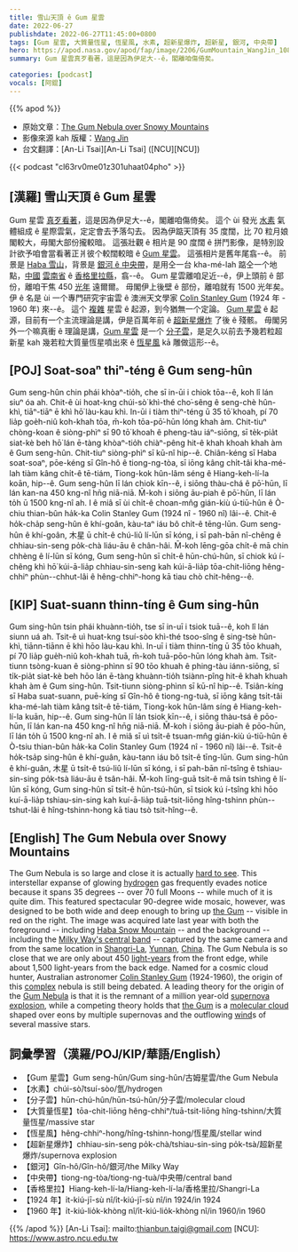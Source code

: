 ```yaml
---
title: 雪山天頂 ê Gum 星雲
date: 2022-06-27
publishdate: 2022-06-27T11:45:00+0800
tags: [Gum 星雲, 大質量恆星, 恆星風, 水素, 超新星爆炸, 超新星, 銀河, 中央帶]
hero: https://apod.nasa.gov/apod/fap/image/2206/GumMountain_WangJin_1080.jpg
summary: Gum 星雲真歹看著，這是因為伊足大--ê，閣離咱傷倚矣。

categories: [podcast]
vocals: [阿錕]
---
```


{{% apod %}}

- 原始文章：[The Gum Nebula over Snowy Mountains](https://apod.nasa.gov/apod/ap220627.html)
- 影像來源 kah 版權：[Wang Jin](mailto:royalk86@gmail.com)
- 台文翻譯：[An-Li Tsai][An-Li Tsai] ([NCU][NCU])

{{< podcast "cl63rv0me01z301uhaat04pho" >}}

## [漢羅] 雪山天頂 ê Gum 星雲
Gum 星雲 [真歹看著][hard to see]，這是因為伊足大--ê，閣離咱傷倚矣。
這个 ùi 發光 [水素][hydrogen] 氣體組成 ê 星際雲氣，定定會去予落勾去。
因為伊踮天頂有 35 度闊，比 70 粒月娘閣較大，毋閣大部份攏較暗。
這張壯觀 ê 相片是 90 度闊 ê 拼鬥影像，是特別設計欲予咱會當看著正爿彼个較闊較暗 ê [Gum 星雲][the Gum 1]。
這張相片是舊年尾翕--ê。
前景是 [Haba 雪山][Haba Snow Mountain]，背景是 [銀河 ê 中央帶][Milky Way's central band]，是用仝一台 kha-mé-lah 踮仝一个地點，[中國][China] [雲南省][Yunnan] ê [香格里拉縣][Shangri-La]，翕--ê。
Gum 星雲離咱足近--ê，伊上頭前 ê 部份，離咱干焦 450 [光年][light-years] 遠爾爾。
毋閣伊上後壁 ê 部份，離咱就有 1500 光年矣。
伊 ê 名是 ùi 一个專門研究宇宙雲 ê 澳洲天文學家 [Colin Stanley Gum][Colin Stanley Gum] (1924 年 - 1960 年) 來--ê。
這个 [複雜][complex] 星雲 ê 起源，到今猶無一个定論。
[Gum 星雲][Gum Nebula] ê 起源，目前有一个主流理論是講，伊是百萬年前 ê [超新星爆炸][supernova explosion] 了後 ê 殘骸。
毋閣另外一个嘛真衝 ê 理論是講，[Gum 星雲][the Gum 2] 是一个 [分子雲][molecular cloud]，是足久以前去予幾若粒超新星 kah 幾若粒大質量恆星噴出來 ê [恆星風][wind] kā 雕做這形--ê。


## [POJ] Soat-soaⁿ thiⁿ-téng ê Gum seng-hûn
Gum seng-hûn chin phái khòaⁿ-tio̍h, che sī in-ūi i chiok tōa--ê, koh lî lán siuⁿ óa ah.
Chit-ê ùi hoat-kng chúi-sò͘ khì-thé cho͘-sêng ê seng-chè hûn-khì, tiāⁿ-tiāⁿ ē khì hō͘ làu-kau khì.
In-ūi i tiàm thiⁿ-téng ū 35 tō͘ khoah, pí 70 lia̍p goe̍h-niû koh-khah tōa, m̄-koh tōa-pō͘-hūn lóng khah àm.
Chit-tiuⁿ chòng-koan ê siòng-phìⁿ sī 90 tō͘ khoah ê pheng-tàu iáⁿ-siōng, sī te̍k-pia̍t siat-kè beh hō͘ lán ē-tàng khòaⁿ-tio̍h chiàⁿ-pêng hit-ê khah khoah khah àm ê Gum seng-hûn.
Chit-tiuⁿ siòng-phìⁿ sī kū-nî hip--ê.
Chiân-kéng sī Haba soat-soaⁿ, pōe-kéng sī Gîn-hô ê tiong-ng-tòa, sī iōng kâng chi̍t-tâi kha-mé-lah tiàm kâng chi̍t-ê tē-tiám, Tiong-kok hûn-lâm séng ê Hiang-keh-lí-la koān, hip--ê.
Gum seng-hûn lī lán chiok kīn--ê, i siōng thàu-chá ê pō͘-hūn, lī lán kan-na 450 kng-nî hn̄g niā-niā.
M̄-koh i siōng āu-piah ê pō͘-hūn, lī lán to̍h ū 1500 kng-nî ah.
I ê miâ sī ùi chi̍t-ê choan-mn̂g gián-kiù ú-tiū-hûn ê Ò-chiu thian-bûn ha̍k-ka Colin Stanley Gum (1924 nî - 1960 nî) lâi--ê.
Chit-ê ho̍k-cha̍p seng-hûn ê khí-goân, kàu-taⁿ iáu bô chi̍t-ê tēng-lūn.
Gum seng-hûn ê khí-goân, 木星 ū chi̍t-ê chú-liû lí-lūn sī kóng, i sī pah-bān nî-chêng ê chhiau-sin-seng po̍k-chà liáu-āu ê chân-hâi.
M̄-koh lēng-gōa chi̍t-ê mā chin chhèng ê lí-lūn sī kóng, Gum seng-hûn sī chi̍t-ê hūn-chú-hûn, sī chiok kú í-chêng khì hō͘ kúi-ā-lia̍p chhiau-sin-seng kah kúi-ā-lia̍p tōa-chit-liōng hêng-chhiⁿ phùn--chhut-lâi ê hêng-chhiⁿ-hong kā tiau chò chit-hêng--ê.


## [KIP] Suat-suann thinn-tíng ê Gum sing-hûn
Gum sing-hûn tsin phái khuànn-tio̍h, tse sī in-uī i tsiok tuā--ê, koh lî lán siunn uá ah.
Tsit-ê uì huat-kng tsuí-sòo khì-thé tsoo-sîng ê sing-tsè hûn-khì, tiānn-tiānn ē khì hōo làu-kau khì.
In-uī i tiàm thinn-tíng ū 35 tōo khuah, pí 70 lia̍p gue̍h-niû koh-khah tuā, m̄-koh tuā-pōo-hūn lóng khah àm.
Tsit-tiunn tsòng-kuan ê siòng-phìnn sī 90 tōo khuah ê phing-tàu iánn-siōng, sī ti̍k-pia̍t siat-kè beh hōo lán ē-tàng khuànn-tio̍h tsiànn-pîng hit-ê khah khuah khah àm ê Gum sing-hûn.
Tsit-tiunn siòng-phìnn sī kū-nî hip--ê.
Tsiân-kíng sī Haba suat-suann, puē-kíng sī Gîn-hô ê tiong-ng-tuà, sī iōng kâng tsi̍t-tâi kha-mé-lah tiàm kâng tsi̍t-ê tē-tiám, Tiong-kok hûn-lâm síng ê Hiang-keh-lí-la kuān, hip--ê.
Gum sing-hûn lī lán tsiok kīn--ê, i siōng thàu-tsá ê pōo-hūn, lī lán kan-na 450 kng-nî hn̄g niā-niā.
M̄-koh i siōng āu-piah ê pōo-hūn, lī lán to̍h ū 1500 kng-nî ah.
I ê miâ sī uì tsi̍t-ê tsuan-mn̂g gián-kiù ú-tiū-hûn ê Ò-tsiu thian-bûn ha̍k-ka Colin Stanley Gum (1924 nî - 1960 nî) lâi--ê.
Tsit-ê ho̍k-tsa̍p sing-hûn ê khí-guân, kàu-tann iáu bô tsi̍t-ê tīng-lūn.
Gum sing-hûn ê khí-guân, 木星 ū tsi̍t-ê tsú-liû lí-lūn sī kóng, i sī pah-bān nî-tsîng ê tshiau-sin-sing po̍k-tsà liáu-āu ê tsân-hâi.
M̄-koh līng-guā tsi̍t-ê mā tsin tshìng ê lí-lūn sī kóng, Gum sing-hûn sī tsi̍t-ê hūn-tsú-hûn, sī tsiok kú í-tsîng khì hōo kuí-ā-lia̍p tshiau-sin-sing kah kuí-ā-lia̍p tuā-tsit-liōng hîng-tshinn phùn--tshut-lâi ê hîng-tshinn-hong kā tiau tsò tsit-hîng--ê.

## [English] The Gum Nebula over Snowy Mountains

The Gum Nebula is so large and close it is actually [hard to see][hard to see].
This interstellar expanse of glowing [hydrogen][hydrogen] gas frequently evades notice because it spans 35 degrees -- over 70 full Moons -- while much of it is quite dim.
This featured spectacular 90-degree wide mosaic, however, was designed to be both wide and deep enough to bring up [the Gum][the Gum 1] -- visible in red on the right.
The image was acquired late last year with both the foreground -- including [Haba Snow Mountain][Haba Snow Mountain] -- and the background -- including the [Milky Way's central band][Milky Way's central band] -- captured by the same camera and from the same location in [Shangri-La][Shangri-La], [Yunnan][Yunnan], [China][China].
The Gum Nebula is so close that we are only about 450 [light-years][light-years] from the front edge, while about 1,500 light-years from the back edge.
Named for a cosmic cloud hunter, Australian astronomer [Colin Stanley Gum][Colin Stanley Gum] (1924-1960), the origin of this [complex][complex] nebula is still being debated.
A leading theory for the origin of the [Gum Nebula][Gum Nebula] is that it is the remnant of a million year-old [supernova explosion][supernova explosion], while a competing theory holds that [the Gum][the Gum 2] is a [molecular cloud][molecular cloud] shaped over eons by multiple supernovas and the outflowing [wind][wind]s of several massive stars.

## 詞彙學習（漢羅/POJ/KIP/華語/English）
- 【Gum 星雲】Gum seng-hûn/Gum sing-hûn/古姆星雲/the Gum Nebula
- 【水素】chúi-sò͘/tsuí-sòo/氫/hydrogen
- 【分子雲】hūn-chú-hûn/hūn-tsú-hûn/分子雲/molecular cloud
- 【大質量恆星】tōa-chit-liōng hêng-chhiⁿ/tuā-tsit-liōng hîng-tshinn/大質量恆星/massive star
- 【恆星風】hêng-chhiⁿ-hong/hîng-tshinn-hong/恆星風/stellar wind
- 【超新星爆炸】chhiau-sin-seng po̍k-chà/tshiau-sin-sing po̍k-tsà/超新星爆炸/supernova explosion
- 【銀河】Gîn-hô/Gîn-hô/銀河/the Milky Way
- 【中央帶】tiong-ng-tòa/tiong-ng-tuà/中央帶/central band
- 【香格里拉】Hiang-keh-lí-la/Hiang-keh-lí-la/香格里拉/Shangri-La
- 【1924 年】i̍t-kiú-jī-sù nî/i̍t-kiú-jī-sù nî/in 1924/in 1924
- 【1960 年】i̍t-kiú-lio̍k-khòng nî/i̍t-kiú-lio̍k-khòng nî/in 1960/in 1960


{{% /apod %}}
[An-Li Tsai]: mailto:thianbun.taigi@gmail.com
[NCU]: https://www.astro.ncu.edu.tw

[copyright]: https://apod.nasa.gov/apod/fap/lib/about_apod.html#srapply

[hard to see]:https://media.istockphoto.com/photos/weimaraner-with-head-cocked-picture-id509119713?k=20&m=509119713&s=612x612&w=0&h=gsZImHt0_RED1LL2W05Klj1Rz8yuavU9SFNLRtM95c4=
[hydrogen]:https://en.wikipedia.org/wiki/Hydrogen
[the Gum 1]:https://en.wikipedia.org/wiki/Gum_Nebula
[Haba Snow Mountain]:https://youtu.be/pt4hg-wS2Wo
[Milky Way's central band]:https://apod.nasa.gov/apod/ap220627.htmlap070930.html
[Shangri-La]:https://youtu.be/MHJLoTd69gg
[Yunnan]:https://en.wikipedia.org/wiki/Yunnan
[China]:https://en.wikipedia.org/wiki/China
[light-years]:https://spaceplace.nasa.gov/light-year/en/
[Colin Stanley Gum]:https://en.wikipedia.org/wiki/Colin_Stanley_Gum
[complex]:https://ui.adsabs.harvard.edu/abs/1993A%26A...280..231S/abstract
[Gum Nebula]:https://apod.nasa.gov/apod/ap220627.htmlap180524.html
[supernova explosion]:https://youtu.be/aysiMbgml5g
[the Gum 2]:https://ui.adsabs.harvard.edu/abs/2022MNRAS.511.4500Y/abstract
[molecular cloud]:https://apod.nasa.gov/apod/ap220627.htmlap201122.html
[wind]:https://apod.nasa.gov/apod/ap220627.htmlap200121.html

